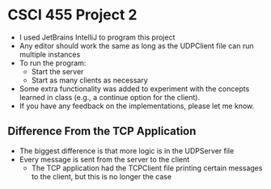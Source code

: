 # CSCI 455 Project 2
- I used JetBrains IntelliJ to program this project
- Any editor should work the same as long as the UDPClient file can run multiple instances
- To run the program:
    - Start the server
    - Start as many clients as necessary
- Some extra functionality was added to experiment with the concepts learned in class
  (e.g., a continue option for the client).
- If you have any feedback on the implementations, please let me know.

## Difference From the TCP Application
- The biggest difference is that more logic is in the UDPServer file
- Every message is sent from the server to the client
  - The TCP application had the TCPClient file printing certain messages to the client, 
  but this is no longer the case